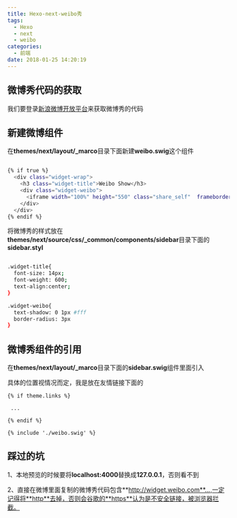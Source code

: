 ```yaml
---
title: Hexo-next-weibo秀
tags:
  - Hexo
  - next
  - weibo
categories:
  - 前端
date: 2018-01-25 14:20:19
---
```


## 微博秀代码的获取

我们要登录[新浪微博开放平台](http://app.weibo.com/tool/weiboshow)来获取微博秀的代码

## 新建微博组件

在**themes/next/layout/_marco**目录下面新建**weibo.swig**这个组件

```bash

{% if true %}
  <div class="widget-wrap">
    <h3 class="widget-title">Weibo Show</h3>
    <div class="widget-weibo">
      <iframe width="100%" height="550" class="share_self"  frameborder="0" scrolling="no" src="//widget.weibo.com/weiboshow/index.php?language=&width=0&height=550&fansRow=2&ptype=1&speed=0&skin=5&isTitle=1&noborder=1&isWeibo=1&isFans=1&uid=5143642701&verifier=c044f752&dpc=1"></iframe>
    </div>
  </div>
{% endif %}

```

将微博秀的样式放在**themes/next/source/css/_common/components/sidebar**目录下面的**sidebar.styl**

```bash

.widget-title{
  font-size: 14px;
  font-weight: 600;
  text-align:center;
}

.widget-weibo{
  text-shadow: 0 1px #fff
  border-radius: 3px
}

```

## 微博秀组件的引用

在**themes/next/layout/_marco**目录下面的**sidebar.swig**组件里面引入

具体的位置视情况而定，我是放在友情链接下面的

```
{% if theme.links %}

 ...

{% endif %}

{% include './weibo.swig' %}

```    

## 踩过的坑

1、本地预览的时候要将**localhost:4000**替换成**127.0.0.1**，否则看不到

2、直接在微博里面复制的微博秀代码包含**http://widget.weibo.com**...,一定记得将**http**去掉，否则会谷歌的**https**认为是不安全链接，被浏览器拦截。

  